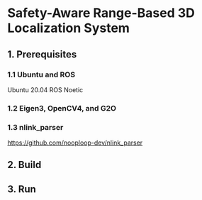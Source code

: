 # Safety-Aware Range-Based 3D Localization System
## 1. Prerequisites
### 1.1 Ubuntu and ROS
Ubuntu 20.04
ROS Noetic

### 1.2 Eigen3, OpenCV4, and G2O

### 1.3 nlink_parser
https://github.com/nooploop-dev/nlink_parser


## 2. Build


## 3. Run
